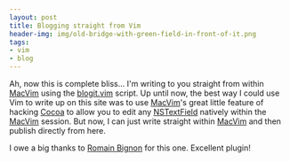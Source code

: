 ```yaml
---
layout: post
title: Blogging straight from Vim
header-img: img/old-bridge-with-green-field-in-front-of-it.png
tags:
- vim
- blog
---
```

Ah, now this is complete bliss... I'm writing to you straight from within [MacVim](http://code.google.com/p/macvim/) using the [blogit.vim](http://www.vim.org/scripts/script.php?script_id=2582) script. Up until now, the best way I could use Vim to write up on this site was to use [MacVim](http://code.google.com/p/macvim/)'s great little feature of hacking [Cocoa](http://en.wikipedia.org/wiki/Cocoa_(API)) to allow you to edit any [NSTextField](http://developer.apple.com/documentation/Cocoa/Reference/ApplicationKit/Classes/NSTextField_Class/Reference/Reference.html) natively within the [MacVim](http://code.google.com/p/macvim/) session. But now, I can just write straight within [MacVim](http://code.google.com/p/macvim/) and then publish directly from here.

I owe a big thanks to [Romain Bignon](http://romain.peerfuse.org/) for this one. Excellent plugin!
